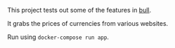 This project tests out some of the features in [bull](https://github.com/OptimalBits/bull).

It grabs the prices of currencies from various websites.

Run using `docker-compose run app`.